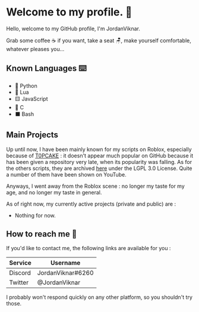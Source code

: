 # Welcome to my profile. 👋

Hello, welcome to my GitHub profile, I'm JordanViknar.

Grab some coffee ☕ if you want, take a seat 🪑, make yourself comfortable, whatever pleases you...

## Known Languages ⌨️
- 🐍 Python
- 🔵 Lua
- 🟨 JavaScript
- 🔵 C
- ⬛ Bash

## Main Projects
Up until now, I have been mainly known for my scripts on Roblox, especially because of [T0PCAKE](https://github.com/JordanViknar/T0PCAKE) : it doesn't appear much popular on GitHub because it has been given a repository very late, when its popularity was falling.
As for the others scripts, they are archived [here](https://github.com/JordanViknar/JV-Roblox-Scripts) under the LGPL 3.0 License. Quite a number of them have been shown on YouTube.

Anyways, I went away from the Roblox scene : no longer my taste for my age, and no longer my taste in general.

As of right now, my currently active projects (private and public) are :
- Nothing for now.

## How to reach me 📱

If you'd like to contact me, the following links are available for you :

| Service | Username |
| ---- | ---- |
| Discord | JordanViknar#6260 |
| Twitter | @JordanViknar |

I probably won't respond quickly on any other platform, so you shouldn't try those.
